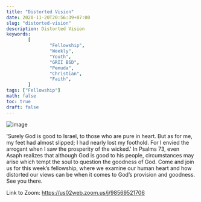 ```yaml
---
title: "Distorted Vision"
date: 2020-11-20T20:56:39+07:00
slug: "distorted-vision"
description: Distorted Vision
keywords:
        [
                "Fellowship",
                "Weekly",
                "Youth",
                "GRII BSD",
                "Pemuda",
                "Christian",
                "Faith",
        ]
tags: ["Fellowship"]
math: false
toc: true
draft: false
---
```


![image](/images/events/20201121.jpeg)

'Surely God is good to Israel, to those who are pure in heart. But as for me, my feet had almost slipped; I had nearly lost my foothold. For I envied the arrogant when I saw the prosperity of the wicked.' In Psalms 73, even Asaph realizes that although God is good to his people, circumstances may arise which tempt the soul to question the goodness of God. Come and join us for this week’s fellowship, where we examine our human heart and how distorted our views can be when it comes to God’s provision and goodness. See you there.

Link to Zoom: https://us02web.zoom.us/j/98569521706
